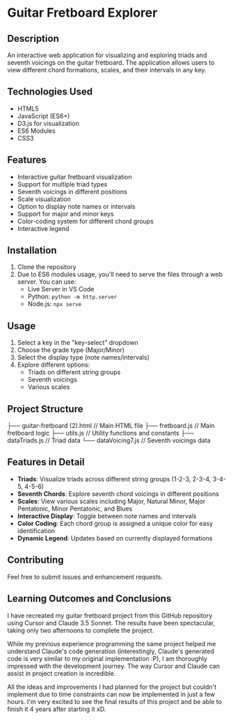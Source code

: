 # Guitar Fretboard Explorer

## Description
An interactive web application for visualizing and exploring triads and seventh voicings on the guitar fretboard. The application allows users to view different chord formations, scales, and their intervals in any key.

## Technologies Used
- HTML5
- JavaScript (ES6+)
- D3.js for visualization
- ES6 Modules
- CSS3

## Features
- Interactive guitar fretboard visualization
- Support for multiple triad types
- Seventh voicings in different positions
- Scale visualization
- Option to display note names or intervals
- Support for major and minor keys
- Color-coding system for different chord groups
- Interactive legend

## Installation
1. Clone the repository
2. Due to ES6 modules usage, you'll need to serve the files through a web server. You can use:
   - Live Server in VS Code
   - Python: `python -m http.server`
   - Node.js: `npx serve`

## Usage
1. Select a key in the "key-select" dropdown
2. Choose the grade type (Major/Minor)
3. Select the display type (note names/intervals)
4. Explore different options:
   - Triads on different string groups
   - Seventh voicings
   - Various scales

## Project Structure
├── guitar-fretboard (2).html // Main HTML file
├── fretboard.js // Main fretboard logic
├── utils.js // Utility functions and constants
├── dataTriads.js // Triad data
└── dataVoicing7.js // Seventh voicings data

## Features in Detail
- **Triads**: Visualize triads across different string groups (1-2-3, 2-3-4, 3-4-5, 4-5-6)
- **Seventh Chords**: Explore seventh chord voicings in different positions
- **Scales**: View various scales including Major, Natural Minor, Major Pentatonic, Minor Pentatonic, and Blues
- **Interactive Display**: Toggle between note names and intervals
- **Color Coding**: Each chord group is assigned a unique color for easy identification
- **Dynamic Legend**: Updates based on currently displayed formations

## Contributing
Feel free to submit issues and enhancement requests.

## Learning Outcomes and Conclusions

I have recreated my guitar fretboard project from this GitHub repository using Cursor and Claude 3.5 Sonnet. 
The results have been spectacular, taking only two afternoons to complete the project.

While my previous experience programming the same project helped me understand Claude's code generation (interestingly, Claude's generated code is very similar to my original implementation :P), I am thoroughly impressed with the development journey. The way Cursor and Claude can assist in project creation is incredible.

All the ideas and improvements I had planned for the project but couldn't implement due to time constraints can now be implemented in just a few hours. I'm very excited to see the final results of this project and be able to finish it 4 years after starting it xD.

